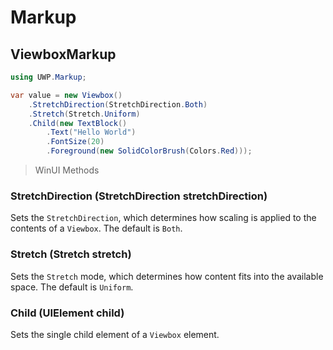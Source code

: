 # Markup
## ViewboxMarkup

```csharp
using UWP.Markup;

var value = new Viewbox()
    .StretchDirection(StretchDirection.Both)
    .Stretch(Stretch.Uniform)
    .Child(new TextBlock()
        .Text("Hello World")
        .FontSize(20)
        .Foreground(new SolidColorBrush(Colors.Red)));
```

> WinUI Methods
### StretchDirection (StretchDirection stretchDirection)
Sets the `StretchDirection`, which determines how scaling is applied to the contents of a `Viewbox`. The default is `Both`.

### Stretch (Stretch stretch)
Sets the `Stretch` mode, which determines how content fits into the available space. The default is `Uniform`.

### Child (UIElement child)
Sets the single child element of a `Viewbox` element.